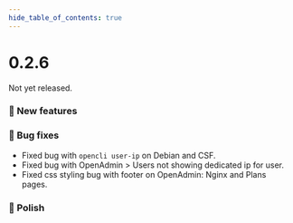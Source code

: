 ```yaml
--- 
hide_table_of_contents: true
---
```


# 0.2.6

Not yet released.

### 🚀 New features


### 🐛 Bug fixes
- Fixed bug with `opencli user-ip` on Debian and CSF.
- Fixed bug with OpenAdmin > Users not showing dedicated ip for user.
- Fixed css styling bug with footer on OpenAdmin: Nginx and Plans pages.

### 💅 Polish

